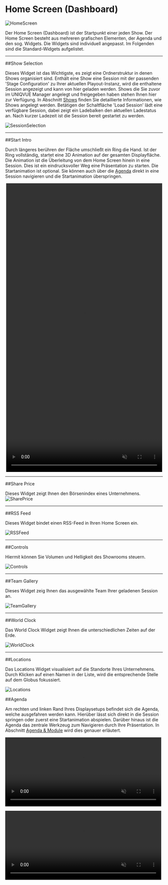 # Home Screen (Dashboard)

![HomeScreen](img/Showroom/EY_Home.jpg)

Der Home Screen (Dashboard) ist der Startpunkt einer jeden Show. Der Home Screen besteht aus mehreren grafischen Elementen, der Agenda und den sog. Widgets. Die Widgets sind individuell angepasst. Im Folgenden sind die Standard-Widgets aufgelistet. 
***

##Show Selection

Dieses Widget ist das Wichtigste, es zeigt eine Ordnerstruktur in denen Shows organisiert sind. Enthält eine Show eine Session mit der passenden 'Stage Configuration' zu Ihrer aktuellen Playout-Instanz, wird die enthaltene Session angezeigt und kann von hier geladen werden.
Shows die Sie zuvor im UNIQVUE Manager angelegt und freigegeben haben stehen Ihnen hier zur Verfügung. In Abschnitt [Shows](006_sessions.md) finden Sie detaillierte Informationen, wie Shows angelegt werden. Betätigen der Schaltfläche 'Load Session' lädt eine verfügbare Session, dabei zeigt ein Ladebalken den aktuellen Ladestatus an. Nach kurzer Ladezeit ist die Session bereit gestartet zu werden.

![SessionSelection](img/Showroom/Session_Selection.PNG)


***
##Start Intro

Durch längeres berühren der Fläche umschließt ein Ring die Hand. Ist der Ring vollständig, startet eine 3D Animation auf der gesamten Displayfläche. Die Animation ist die Überleitung von dem Home Screen hinein in eine Session. Dies ist ein eindrucksvoller Weg eine Präsentation zu starten. Die Startanimation ist optional. Sie können auch über die [Agenda](055_homescreen.html#agenda) direkt in eine Session navigieren und die Startanimation überspringen.
<p align="center">
  <video width="99%" height=920" autoplay loop muted markdown="1"> 
        <source src="img/Showroom/Start_Intro.webm" type="video/webm" markdown="1">
   </video>
</p>

    
***
##Share Price

   
Dieses Widget zeigt Ihnen den Börsenindex eines Unternehmens.
![SharePrice](img/Showroom/Share_Price.PNG)

***
##RSS Feed

Dieses Widget bindet einen RSS-Feed in Ihren Home Screen ein.

![RSSFeed](img/Showroom/RSS_Feed.PNG)
    
***    
##Controls

Hiermit können Sie Volumen und Helligkeit des Showrooms steuern.

![Controls](img/Showroom/Controls.PNG)

***

##Team Gallery

Dieses Widget zeig Ihnen das ausgewählte Team Ihrer geladenen Session an.

![TeamGallery](img/Showroom/Team_Gallery.PNG)


***

##World Clock

Das World Clock Widget zeigt Ihnen die unterschiedlichen Zeiten auf der Erde.

![WorldClock](img/Showroom/World_Clock.PNG)
    
***

##Locations

Das Locations Widget visualisiert auf die Standorte Ihres Unternehmens. Durch Klicken auf einen Namen in der Liste, wird die entsprechende Stelle auf dem Globus fokussiert.

![Locations](img/Showroom/Locations.PNG)

##Agenda

Am rechten und linken Rand Ihres Displaysetups befindet sich die Agenda, welche ausgefahren werden kann. Hierüber lässt sich direkt in die Session springen oder zuerst eine Startanimation abspielen. Darüber hinaus ist die Agenda das zentrale Werkzeug zum Navigieren durch Ihre Präsentation. In Abschnitt [Agenda & Module](056_agenda.md) wird dies genauer erläutert.

<p align="left">
<video width="99%" height=220" autoplay loop muted markdown="1"> 
      <source src="img/Showroom/Agenda_Start_Session_Small.webm" type="video/webm" markdown="1">
 </video>
 </p>
 
<p align="left">
<video width="99%" height=220" autoplay loop muted markdown="1"> 
       <source src="img/Showroom/Agenda_Start_Intro_Small.webm" type="video/webm" markdown="1">
</video>
</p>
